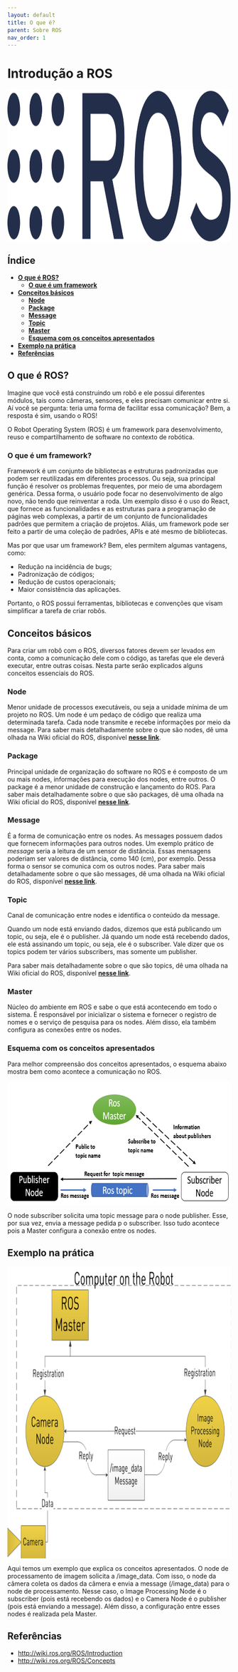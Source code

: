 ```yaml
---
layout: default
title: O que é?
parent: Sobre ROS
nav_order: 1
---
```

# **Introdução a ROS**

<img src="../assets/img/ros_logo.png" alt="ROS_logo" height="341" width="auto" style ="margin:auto; display:block">

## **Índice**<!-- omit in toc -->

- [**O que é ROS?**](#O-que-é-ROS?)
    - [**O que é um framework**](#O-que-é-um-framework)
- [**Conceitos básicos**](#Conceitos-básicos)
    - [**Node**](#**Node**)
    - [**Package**](#**Package**)
    - [**Message**](#**Message**)
    - [**Topic**](#**Topic**)
    - [**Master**](#**Master**)
    - [**Esquema com os conceitos apresentados**](#Esquema-com-os-conceitos-apresentados)
- [**Exemplo na prática**](#Exemplo-na-prática)
- [**Referências**](#Referências)

## **O que é ROS?**

Imagine que você está construindo um robô e ele possui diferentes módulos, tais como câmeras, sensores, e eles precisam comunicar entre si. Aí você se pergunta: teria uma forma de facilitar essa comunicação? Bem, a resposta é sim, usando o ROS! 

O Robot Operating System (ROS) é um framework para desenvolvimento, reuso e compartilhamento de software no contexto de robótica. 

### **O que é um framework?**

Framework é um conjunto de bibliotecas e estruturas padronizadas que podem ser reutilizadas em diferentes processos. Ou seja, sua principal função é resolver os problemas frequentes, por meio de uma abordagem genérica. Dessa forma, o usuário pode focar no desenvolvimento de algo novo, não tendo que reinventar a roda.
Um exemplo disso é o uso do React, que fornece as funcionalidades e as estruturas para a programação de páginas web complexas, a partir de um conjunto de funcionalidades padrões que permitem a criação de projetos. Aliás, um framework pode ser feito a partir de uma coleção de padrões, APIs e até mesmo de bibliotecas.

Mas por que usar um framework?
Bem, eles permitem algumas vantagens, como:

- Redução na incidência de bugs;
- Padronização de códigos;
- Redução de custos operacionais;
- Maior consistência das aplicações.

Portanto, o ROS possui ferramentas, bibliotecas e convenções que visam simplificar a tarefa de criar robôs.

## **Conceitos básicos**

Para criar um robô com o ROS, diversos fatores devem ser levados em conta, como a comunicação dele com o código, as tarefas que ele deverá executar, entre outras coisas. Nesta parte serão explicados alguns conceitos essenciais do ROS. 

### **Node**

Menor unidade de processos executáveis, ou seja a unidade mínima de um projeto no ROS. Um node é um pedaço de código que realiza uma determinada tarefa. Cada node transmite e recebe informações por meio da message. Para saber mais detalhadamente sobre o que são nodes, dê uma olhada na Wiki oficial do ROS, disponível [**nesse link**](http://wiki.ros.org/Nodes).

### **Package**

Principal unidade de organização do software no ROS e é composto de um ou mais nodes, informações para execução dos nodes, entre outros. O package é a menor unidade de construção e lançamento do ROS. Para saber mais detalhadamente sobre o que são packages, dê uma olhada na Wiki oficial do ROS, disponível [**nesse link**](http://wiki.ros.org/Packages).

### **Message**

É a forma de comunicação entre os nodes. As messages possuem dados que fornecem informações para outros nodes. Um exemplo prático de *message* seria a leitura de um sensor de distância. Essas mensagens poderiam ser valores de distância, como 140 (cm), por exemplo. Dessa forma o sensor se comunica com os outros nodes.
Para saber mais detalhadamente sobre o que são messages, dê uma olhada na Wiki oficial do ROS, disponível [**nesse link**](http://wiki.ros.org/msg).

### **Topic**

Canal de comunicação entre nodes e identifica o conteúdo da message.

Quando um node está enviando dados, dizemos que está publicando um topic, ou seja, ele é o publisher. Já quando um node está recebendo dados, ele está assinando um topic, ou seja, ele é o subscriber. Vale dizer que os topics podem ter vários subscribers, mas somente um publisher.

Para saber mais detalhadamente sobre o que são topics, dê uma olhada na Wiki oficial do ROS, disponível [**nesse link**](http://wiki.ros.org/Topics).

### **Master**

Núcleo do ambiente em ROS e sabe o que está acontecendo em todo o sistema. É responsável por inicializar o sistema e fornecer o registro de nomes e o serviço de pesquisa para os nodes. Além disso, ela também configura as conexões entre os nodes.

### **Esquema com os conceitos apresentados**

Para melhor compreensão dos conceitos apresentados, o esquema abaixo mostra bem como acontece a comunicação no ROS.

<img src="../assets/img/ROSGazebo/ros-concepts.png" alt="ros_concepts" height="278" width="667" style ="margin:auto; display:block">

O node subscriber solicita uma topic message para o node publisher. Esse, por sua vez, envia a message pedida p o subscriber. Isso tudo acontece pois a Master configura a conexão entre os nodes.

## **Exemplo na prática**

<img src="../assets/img/ROSGazebo/ros-example.png" alt="ROS_example" height="655" width="925" style ="margin:auto; display:block">

Aqui temos um exemplo que explica os conceitos apresentados. O node de processamento de imagem solicita a /image_data. Com isso, o node da câmera coleta os dados da câmera e envia a message (/image_data) para o node de processamento. Nesse caso, o Image Processing Node é o subscriber (pois está recebendo os dados) e o Camera Node é o publisher (pois está enviando a message). Além disso, a configuração entre esses nodes é realizada pela Master.


## **Referências**
- http://wiki.ros.org/ROS/Introduction
- http://wiki.ros.org/ROS/Concepts 